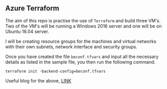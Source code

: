 
## Azure Terraform

The aim of this repo is practise the use of `Terraform` and build three VM's.
Two of the VM's will be running a Windows 2016 server and one will be on Ubuntu 16.04 server.

I will be creating resource groups for the machines and virtual networks with their own subnets,
network interface and security groups.

Once you have created the file `beconf.tfvars` and input all the necessary details as listed in the sample file,
you then run the following command.

```
terraform init -backend-config=beconf.tfvars

```

Useful blog for the above, [LINK](https://medium.com/@trstringer/use-azure-blob-storage-for-remote-terraform-state-5f809b95215a)

